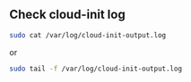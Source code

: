 ## Check cloud-init log

```bash
sudo cat /var/log/cloud-init-output.log
```

or

```bash
sudo tail -f /var/log/cloud-init-output.log
```
